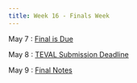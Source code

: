 ```yaml
---
title: Week 16 - Finals Week
---
```


May 7
: [Final is Due](#)

May 8
: [TEVAL Submission Deadline](#)

May 9
: [Final Notes](#)
